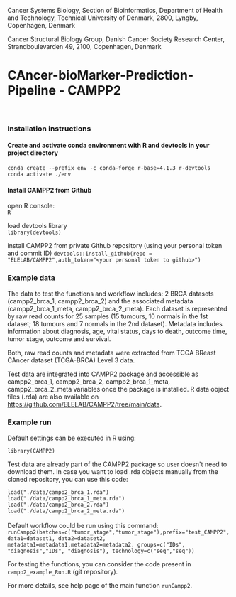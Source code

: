 Cancer Systems Biology, Section of Bioinformatics, Department of Health and Technology, Technical University of Denmark, 2800, Lyngby, Copenhagen, Denmark

Cancer Structural Biology Group, Danish Cancer Society Research Center, Strandboulevarden 49, 2100, Copenhagen, Denmark

# CAncer-bioMarker-Prediction-Pipeline - CAMPP2  #
<br/>

### Installation instructions

#### Create and activate conda environment with R and devtools in your project directory
`conda create --prefix env -c conda-forge r-base=4.1.3 r-devtools` <br/>
`conda activate ./env`


#### Install CAMPP2 from Github
open R console: <br/>
`R` <br/>


load devtools library <br/>
`library(devtools)`

install CAMPP2 from private Github repository (using your personal token and commit ID)
`devtools::install_github(repo = "ELELAB/CAMPP2",auth_token="<your personal token to github>")`

### Example data
The data to test the functions and workflow includes: 2 BRCA datasets (campp2_brca_1, campp2_brca_2) and the associated metadata (campp2_brca_1_meta, campp2_brca_2_meta). Each dataset is represented by raw read counts for 25 samples (15 tumours, 10 normals in the 1st dataset; 18 tumours and 7 normals in the 2nd dataset). Metadata includes information about diagnosis, age, vital status, days to death, outcome time, tumor stage, outcome and survival.

Both, raw read counts and metadata were extracted from TCGA BReast CAncer dataset (TCGA-BRCA) Level 3 data. 

Test data are integrated into CAMPP2 package and accessible as campp2_brca_1, campp2_brca_2, campp2_brca_1_meta, campp2_brca_2_meta variables once the package is installed. R data object files (.rda) are also available on https://github.com/ELELAB/CAMPP2/tree/main/data. 


### Example run
Default settings can be executed in R using:

`library(CAMPP2)`

Test data are already part of the CAMPP2 package so user doesn't need to download them. In case you want to load .rda objects manually from the cloned repository, you can use this code:

`load("./data/campp2_brca_1.rda")` 
<br/>
`load("./data/campp2_brca_1_meta.rda")` 
<br/>
`load("./data/campp2_brca_2.rda")` 
<br/>
`load("./data/campp2_brca_2_meta.rda")` 
<br/>
<br/>
Default workflow could be run using this command: 
<br/>
`runCampp2(batches=c("tumor_stage","tumor_stage"),prefix="test_CAMPP2", data1=dataset1, data2=dataset2, metadata1=metadata1,metadata2=metadata2, groups=c("IDs", "diagnosis","IDs", "diagnosis"), technology=c("seq","seq"))`
<br/>

For testing the functions, you can consider the code present in `campp2_example_Run.R` (git repository). <br/>

For more details, see help page of the main function `runCampp2`.
